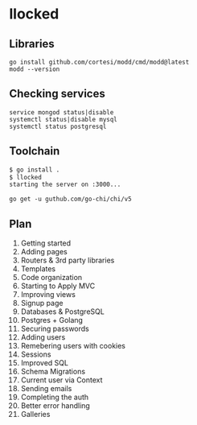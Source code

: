 # llocked

## Libraries 

```
go install github.com/cortesi/modd/cmd/modd@latest
modd --version
```

## Checking services

```
service mongod status|disable
systemctl status|disable mysql
systemctl status postgresql
```


## Toolchain 

```sh
$ go install .
$ llocked
starting the server on :3000...
```

```
go get -u guthub.com/go-chi/chi/v5
```

## Plan 

1. Getting started
2. Adding pages 
3. Routers & 3rd party libraries 
4. Templates 
5. Code organization 
6. Starting to Apply MVC  
7. Improving views
8. Signup page 
9. Databases & PostgreSQL
10. Postgres + Golang
11. Securing passwords
12. Adding users 
13. Remebering users with cookies
14. Sessions
15. Improved SQL 
16. Schema Migrations 
17. Current user via Context 
18. Sending emails 
19. Completing the auth
20. Better error handling 
21. Galleries 

